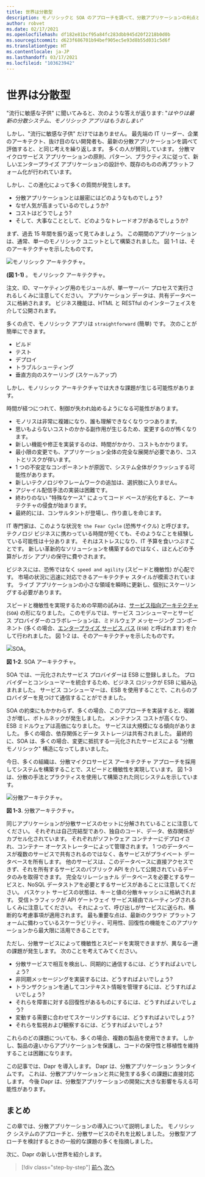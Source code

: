 ```yaml
---
title: 世界は分散型
description: モノリシックと SOA のアプローチを調べて、分散アプリケーションの利点と課題を確認します。
author: robvet
ms.date: 02/17/2021
ms.openlocfilehash: df182e81bcf95a84fc283dbb945d20f2218b0d0b
ms.sourcegitcommit: d623f686701b94bef905ec5e93d8b55d031c5d6f
ms.translationtype: HT
ms.contentlocale: ja-JP
ms.lasthandoff: 03/17/2021
ms.locfileid: "103623942"
---
```

# <a name="the-world-is-distributed"></a>世界は分散型

"流行に敏感な子供" に聞いてみると、次のような答えが返ります: "*はやりは最新の分散システム、モノリシック アプリはもうおしまい*"

しかし、"流行に敏感な子供" だけではありません。 最先端の IT リーダー、企業のアーキテクト、抜け目のない開発者も、最新の分散アプリケーションを調べて評価すると、と同じ考えを繰り返します。 多くの人が賛同しています。 分散マイクロサービス アプリケーションの原則、パターン、プラクティスに従って、新しいエンタープライズ アプリケーションの設計や、既存のものの再プラットフォーム化が行われています。

しかし、この進化によって多くの質問が発生します。

- 分散アプリケーションとは厳密にはどのようなものでしょう?
- なぜ人気が高まっているのでしょうか?
- コストはどうでしょう?
- そして、大事なこととして、どのようなトレードオフがあるでしょうか?

まず、過去 15 年間を振り返って見てみましょう。 この期間のアプリケーションは、通常、単一のモノリシック ユニットとして構築されました。 図 1-1 は、そのアーキテクチャを示したものです。

![モノリシック アーキテクチャ。](./media/the-world-is-distributed/monolithic-design.png)

**(図 1-1)** 。 モノリシック アーキテクチャ。

注文、ID、マーケティング用のモジュールが、単一サーバー プロセスで実行されるしくみに注意してください。 アプリケーション データは、共有データベースに格納されます。 ビジネス機能は、HTML と RESTful のインターフェイスを介して公開されます。

多くの点で、モノリシック アプリは `straightforward` (簡単) です。 次のことが簡単にできます。

- ビルド
- テスト
- デプロイ
- トラブルシューティング
- 垂直方向のスケーリング (スケールアップ)

しかし、モノリシック アーキテクチャでは大きな課題が生じる可能性があります。

時間が経つにつれて、制御が失われ始めるようになる可能性があります。

- モノリスは非常に複雑になり、誰も理解できなくなりつつあります。
- 思いもよらないコストのかかる副作用が生じるため、変更するのが怖くなります。
- 新しい機能や修正を実装するのは、時間がかかり、コストもかかります。
- 最小限の変更でも、アプリケーション全体の完全な展開が必要であり、コストとリスクが伴います。
- 1 つの不安定なコンポーネントが原因で、システム全体がクラッシュする可能性があります。
- 新しいテクノロジやフレームワークの追加は、選択肢に入りません。
- アジャイル配信手法の実装は困難です。
- 終わりのない "特殊なケース" によってコード ベースが劣化すると、アーキテクチャの侵食が始まります。
- 最終的には、コンサルタントが登場し、作り直しを命じます。

IT 専門家は、このような状況を `the Fear Cycle` (恐怖サイクル) と呼びます。 テクノロジ ビジネスに携わっている時間が短くても、そのようなことを経験している可能性は十分あります。 それはストレスになり、IT 予算を食いつぶすことです。 新しい革新的なソリューションを構築するのではなく、ほとんどの予算がレガシ アプリの保守に費やされます。

ビジネスには、恐怖ではなく `speed and agility` (スピードと機敏性) が心配です。 市場の状況に迅速に対応できるアーキテクチャ スタイルが模索されています。 ライブ アプリケーションの小さな領域を瞬時に更新し、個別にスケーリングする必要があります。

スピードと機敏性を実現するための早期の試みは、[サービス指向アーキテクチャ](https://en.wikipedia.org/wiki/Service-oriented_architecture) (`SOA`) の形になりました。 このモデルでは、サービス コンシューマーとサービス プロバイダーのコラボレーションは、ミドルウェア メッセージング コンポーネント (多くの場合、[エンタープライズ サービス バス](https://en.wikipedia.org/wiki/Enterprise_service_bus) (`ESB`) と呼ばれます) を介して行われました。 図 1-2 は、そのアーキテクチャを示したものです。

![SOA。](./media/the-world-is-distributed/soa-basic.png)

**図 1-2**. SOA アーキテクチャ。

SOA では、一元化されたサービス プロバイダーは ESB に登録しました。 プロバイダーとコンシューマーを統合するため、ビジネス ロジックが ESB に組み込まれました。 サービス コンシューマーは、ESB を使用することで、これらのプロバイダーを見つけて通信することができました。

SOA の約束にもかかわらず、多くの場合、このアプローチを実装すると、複雑さが増し、ボトルネックが発生しました。 メンテナンス コストが高くなり、ESB ミドルウェアは高価になりました。 サービスは大規模になる傾向がありました。 多くの場合、依存関係とデータ ストレージは共有されました。 最終的に、SOA は、多くの場合、変更に抵抗する一元化されたサービスによる "分散モノリシック" 構造になってしまいました。

今日、多くの組織は、分散マイクロサービス アーキテクチャ アプローチを採用してシステムを構築することで、スピードと機敏性を実現しています。 図 1-3 は、分散の手法とプラクティスを使用して構築された同じシステムを示しています。

![分散アーキテクチャ。](./media/the-world-is-distributed/distributed-design.png)

**図 1-3**. 分散アーキテクチャ。

同じアプリケーションが分散サービスのセットに分解されていることに注意してください。 それぞれは自己完結型であり、独自のコード、データ、依存関係がカプセル化されています。 それぞれがソフトウェア コンテナーにデプロイされ、コンテナー オーケストレーターによって管理されます。 1 つのデータベースが複数のサービスで共有されるのではなく、各サービスがプライベート データベースを所有します。 他のサービスは、このデータベースに直接アクセスできず、それを所有するサービスのパブリック API を介して公開されているデータのみを取得できます。 完全なリレーショナル データベースを必要とするサービスと、NoSQL データストアを必要とするサービスがあることに注意してください。 バスケット サービスの状態は、キーと値の分散キャッシュに格納されます。 受信トラフィックが API ゲートウェイ サービス経由でルーティングされるしくみに注意してください。 それによって、呼び出しがサービスに送られ、横断的な考慮事項が適用されます。 最も重要な点は、最新のクラウド プラットフォームに備わっているスケーラビリティ、可用性、回復性の機能をこのアプリケーションから最大限に活用できることです。

ただし、分散サービスによって機敏性とスピードを実現できますが、異なる一連の課題が発生します。 次のことを考えてみてください。

- 分散サービスで相互を検出し、同期的に通信するには、どうすればよいでしょう?
- 非同期メッセージングを実装するには、どうすればよいでしょう?
- トランザクションを通してコンテキスト情報を管理するには、どうすればよいでしょう?
- それらを障害に対する回復性があるものにするには、どうすればよいでしょう?
- 変動する需要に合わせてスケーリングするには、どうすればよいでしょう?
- それらを監視および観察するには、どうすればよいでしょう?

これらのどの課題についても、多くの場合、複数の製品を使用できます。 しかし、製品の違いからアプリケーションを保護し、コードの保守性と移植性を維持することは困難になります。

この記事では、Dapr を導入します。 Dapr は、分散アプリケーション ランタイムです。 これは、分散アプリケーションと共に発生する多くの課題に直接対応します。 今後 Dapr は、分散型アプリケーションの開発に大きな影響を与える可能性があります。

## <a name="summary"></a>まとめ

この章では、分散アプリケーションの導入について説明しました。 モノリシック システムのアプローチと、分散サービスのそれを比較しました。 分散型アプローチを検討するときの一般的な課題の多くを指摘しました。

次に、Dapr の新しい世界を紹介します。

>[!div class="step-by-step"]
>[前へ](foreword.md)
>[次へ](dapr-at-20000-feet.md)
